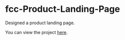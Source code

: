 # fcc-Product-Landing-Page

Designed a product landing page.

You can view the project [here](https://madkn1311.github.io/fcc-Product-Landing-Page/).
